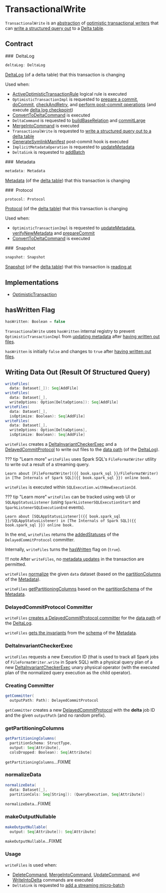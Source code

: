 # TransactionalWrite

`TransactionalWrite` is an [abstraction](#contract) of [optimistic transactional writers](#implementations) that can [write a structured query out](#writeFiles) to a [Delta table](#deltaLog).

## Contract

### <span id="deltaLog"> DeltaLog

```scala
deltaLog: DeltaLog
```

[DeltaLog](DeltaLog.md) (of a delta table) that this transaction is changing

Used when:

* [ActiveOptimisticTransactionRule](ActiveOptimisticTransactionRule.md) logical rule is executed
* `OptimisticTransactionImpl` is requested to [prepare a commit](OptimisticTransactionImpl.md#prepareCommit), [doCommit](OptimisticTransactionImpl.md#doCommit), [checkAndRetry](OptimisticTransactionImpl.md#checkAndRetry), and [perform post-commit operations](OptimisticTransactionImpl.md#postCommit) (and execute [delta log checkpoint](Checkpoints.md#checkpoint))
* [ConvertToDeltaCommand](commands/convert/ConvertToDeltaCommand.md) is executed
* `DeltaCommand` is requested to [buildBaseRelation](commands/DeltaCommand.md#buildBaseRelation) and [commitLarge](commands/DeltaCommand.md#commitLarge)
* [MergeIntoCommand](commands/MergeIntoCommand.md) is executed
* `TransactionalWrite` is requested to [write a structured query out to a delta table](#writeFiles)
* [GenerateSymlinkManifest](GenerateSymlinkManifest.md) post-commit hook is executed
* `ImplicitMetadataOperation` is requested to [updateMetadata](ImplicitMetadataOperation.md#updateMetadata)
* `DeltaSink` is requested to [addBatch](DeltaSink.md#addBatch)

### <span id="metadata"> Metadata

```scala
metadata: Metadata
```

[Metadata](Metadata.md) (of the [delta table](#deltaLog)) that this transaction is changing

### <span id="protocol"> Protocol

```scala
protocol: Protocol
```

[Protocol](Protocol.md) (of the [delta table](#deltaLog)) that this transaction is changing

Used when:

* `OptimisticTransactionImpl` is requested to [updateMetadata](OptimisticTransactionImpl.md#updateMetadata), [verifyNewMetadata](OptimisticTransactionImpl.md#verifyNewMetadata) and [prepareCommit](OptimisticTransactionImpl.md#prepareCommit)
* [ConvertToDeltaCommand](commands/convert/ConvertToDeltaCommand.md) is executed

### <span id="snapshot"> Snapshot

```scala
snapshot: Snapshot
```

[Snapshot](Snapshot.md) (of the [delta table](#deltaLog)) that this transaction is [reading at](OptimisticTransactionImpl.md#readVersion)

## Implementations

* [OptimisticTransaction](OptimisticTransaction.md)

## <span id="hasWritten"> hasWritten Flag

```scala
hasWritten: Boolean = false
```

`TransactionalWrite` uses `hasWritten` internal registry to prevent `OptimisticTransactionImpl` from [updating metadata](OptimisticTransactionImpl.md#updateMetadata) after [having written out files](#writeFiles).

`hasWritten` is initially `false` and changes to `true` after [having written out files](#writeFiles).

## <span id="writeFiles"> Writing Data Out (Result Of Structured Query)

```scala
writeFiles(
  data: Dataset[_]): Seq[AddFile]
writeFiles(
  data: Dataset[_],
  writeOptions: Option[DeltaOptions]): Seq[AddFile]
writeFiles(
  data: Dataset[_],
  isOptimize: Boolean): Seq[AddFile]
writeFiles(
  data: Dataset[_],
  writeOptions: Option[DeltaOptions],
  isOptimize: Boolean): Seq[AddFile]
```

`writeFiles` creates a [DeltaInvariantCheckerExec](DeltaInvariantCheckerExec.md) and a [DelayedCommitProtocol](DelayedCommitProtocol.md) to write out files to the [data path](DeltaLog.md#dataPath) (of the [DeltaLog](#deltaLog)).

??? tip "Learn more"
    `writeFiles` uses Spark SQL's `FileFormatWriter` utility to write out a result of a streaming query.

    Learn about [FileFormatWriter]({{ book.spark_sql }}/FileFormatWriter) in [The Internals of Spark SQL]({{ book.spark_sql }}) online book.

`writeFiles` is executed within `SQLExecution.withNewExecutionId`.

??? tip "Learn more"
    `writeFiles` can be tracked using web UI or `SQLAppStatusListener` (using `SparkListenerSQLExecutionStart` and `SparkListenerSQLExecutionEnd` events).

    Learn about [SQLAppStatusListener]({{ book.spark_sql }}/SQLAppStatusListener) in [The Internals of Spark SQL]({{ book.spark_sql }}) online book.

In the end, `writeFiles` returns the [addedStatuses](DelayedCommitProtocol.md#addedStatuses) of the `DelayedCommitProtocol` committer.

Internally, `writeFiles` turns the [hasWritten](#hasWritten) flag on (`true`).

!!! note
    After `writeFiles`, no [metadata updates](OptimisticTransactionImpl.md#updateMetadata-AssertionError-hasWritten) in the transaction are permitted.

`writeFiles` [normalize](#normalizeData) the given `data` dataset (based on the [partitionColumns](Metadata.md#partitionColumns) of the [Metadata](OptimisticTransactionImpl.md#metadata)).

`writeFiles` [getPartitioningColumns](#getPartitioningColumns) based on the [partitionSchema](Metadata.md#partitionSchema) of the [Metadata](OptimisticTransactionImpl.md#metadata).

### <span id="writeFiles-committer"> DelayedCommitProtocol Committer

`writeFiles` [creates a DelayedCommitProtocol committer](#getCommitter) for the [data path](DeltaLog.md#dataPath) of the [DeltaLog](#deltaLog).

`writeFiles` [gets the invariants](Invariants.md#getFromSchema) from the [schema](Metadata.md#schema) of the [Metadata](OptimisticTransactionImpl.md#metadata).

### <span id="writeFiles-DeltaInvariantCheckerExec"><span id="writeFiles-FileFormatWriter"> DeltaInvariantCheckerExec

`writeFiles` requests a new Execution ID (that is used to track all Spark jobs of `FileFormatWriter.write` in Spark SQL) with a physical query plan of a new [DeltaInvariantCheckerExec](DeltaInvariantCheckerExec.md) unary physical operator (with the executed plan of the normalized query execution as the child operator).

### <span id="getCommitter"> Creating Committer

```scala
getCommitter(
  outputPath: Path): DelayedCommitProtocol
```

`getCommitter` creates a new [DelayedCommitProtocol](DelayedCommitProtocol.md) with the **delta** job ID and the given `outputPath` (and no random prefix).

### <span id="getPartitioningColumns"> getPartitioningColumns

```scala
getPartitioningColumns(
  partitionSchema: StructType,
  output: Seq[Attribute],
  colsDropped: Boolean): Seq[Attribute]
```

`getPartitioningColumns`...FIXME

### <span id="normalizeData"> normalizeData

```scala
normalizeData(
  data: Dataset[_],
  partitionCols: Seq[String]): (QueryExecution, Seq[Attribute])
```

`normalizeData`...FIXME

### <span id="makeOutputNullable"> makeOutputNullable

```scala
makeOutputNullable(
  output: Seq[Attribute]): Seq[Attribute]
```

`makeOutputNullable`...FIXME

### <span id="writeFiles-usage"> Usage

`writeFiles` is used when:

* [DeleteCommand](commands/delete/DeleteCommand.md), [MergeIntoCommand](commands/MergeIntoCommand.md), [UpdateCommand](commands/update/UpdateCommand.md), and [WriteIntoDelta](commands/WriteIntoDelta.md) commands are executed
* `DeltaSink` is requested to [add a streaming micro-batch](DeltaSink.md#addBatch)
